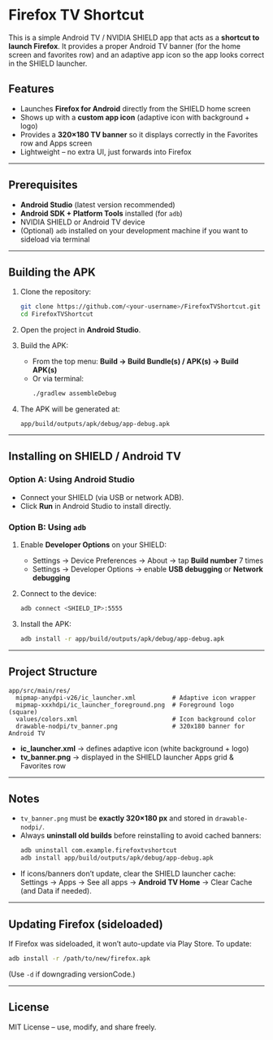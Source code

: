 # Firefox TV Shortcut

This is a simple Android TV / NVIDIA SHIELD app that acts as a **shortcut to launch Firefox**.
It provides a proper Android TV banner (for the home screen and favorites row) and an adaptive app icon so the app looks correct in the SHIELD launcher.

## Features
- Launches **Firefox for Android** directly from the SHIELD home screen
- Shows up with a **custom app icon** (adaptive icon with background + logo)
- Provides a **320×180 TV banner** so it displays correctly in the Favorites row and Apps screen
- Lightweight – no extra UI, just forwards into Firefox

---

## Prerequisites

- **Android Studio** (latest version recommended)
- **Android SDK + Platform Tools** installed (for `adb`)
- NVIDIA SHIELD or Android TV device
- (Optional) `adb` installed on your development machine if you want to sideload via terminal

---

## Building the APK

1. Clone the repository:
   ```bash
   git clone https://github.com/<your-username>/FirefoxTVShortcut.git
   cd FirefoxTVShortcut
   ```
   
2. Open the project in **Android Studio**.

3. Build the APK:
    - From the top menu: **Build → Build Bundle(s) / APK(s) → Build APK(s)**
    - Or via terminal:
      ```bash
      ./gradlew assembleDebug
      ```

4. The APK will be generated at:
   ```
   app/build/outputs/apk/debug/app-debug.apk
   ```

---

## Installing on SHIELD / Android TV

### Option A: Using Android Studio
- Connect your SHIELD (via USB or network ADB).
- Click **Run** in Android Studio to install directly.

### Option B: Using `adb`
1. Enable **Developer Options** on your SHIELD:
    - Settings → Device Preferences → About → tap **Build number** 7 times
    - Settings → Developer Options → enable **USB debugging** or **Network debugging**

2. Connect to the device:
   ```bash
   adb connect <SHIELD_IP>:5555
   ```

3. Install the APK:
   ```bash
   adb install -r app/build/outputs/apk/debug/app-debug.apk
   ```

---

## Project Structure

```
app/src/main/res/
  mipmap-anydpi-v26/ic_launcher.xml          # Adaptive icon wrapper
  mipmap-xxxhdpi/ic_launcher_foreground.png  # Foreground logo (square)
  values/colors.xml                          # Icon background color
  drawable-nodpi/tv_banner.png               # 320x180 banner for Android TV
```

- **ic_launcher.xml** → defines adaptive icon (white background + logo)
- **tv_banner.png** → displayed in the SHIELD launcher Apps grid & Favorites row

---

## Notes

- `tv_banner.png` must be **exactly 320×180 px** and stored in `drawable-nodpi/`.
- Always **uninstall old builds** before reinstalling to avoid cached banners:
  ```bash
  adb uninstall com.example.firefoxtvshortcut
  adb install app/build/outputs/apk/debug/app-debug.apk
  ```
- If icons/banners don’t update, clear the SHIELD launcher cache:
  Settings → Apps → See all apps → **Android TV Home** → Clear Cache (and Data if needed).

---

## Updating Firefox (sideloaded)
If Firefox was sideloaded, it won’t auto-update via Play Store. To update:
```bash
adb install -r /path/to/new/firefox.apk
```
(Use `-d` if downgrading versionCode.)

---

## License
MIT License – use, modify, and share freely.

